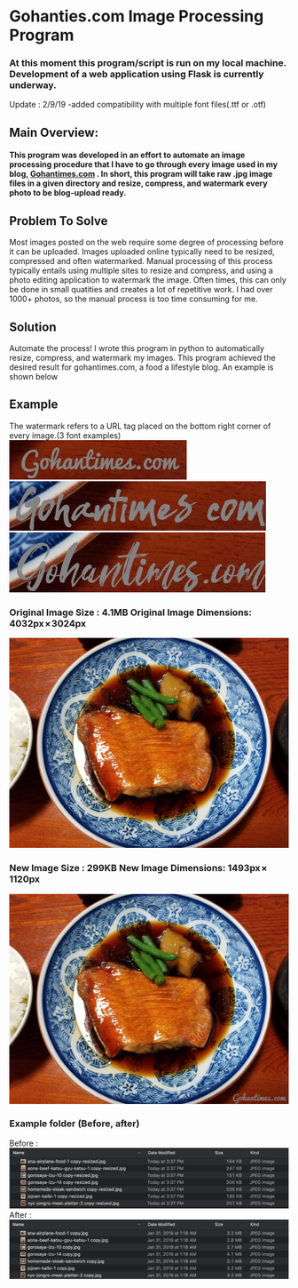 # Gohanties.com Image Processing Program
### At this moment this program/script is run on my local machine. Development of a web application using Flask is currently underway.
Update : 2/9/19 -added compatibility with multiple font files(.ttf or .otf)
## Main Overview: 
#### This program was developed in an effort to automate an image processing procedure that I have to go through every image used in my blog, [Gohantimes.com](https://www.gohantimes.com) . In short, this program will take raw .jpg image files in a given directory and resize, compress, and watermark every photo to be blog-upload ready. 

## Problem To Solve
Most images posted on the web require some degree of processing before it can be uploaded. Images uploaded online typically need to be resized, compressed and often watermarked. Manual processing of this process typically entails using multiple sites to resize and compress, and using a photo editing application to watermark the image. Often times, this can only be done in small quatities and creates a lot of repetitive work. I had over 1000+ photos, so the manual process is too time consuming for me.
## Solution
Automate the process! I wrote this program in python to automatically resize, compress, and watermark my images. This program achieved the desired result for gohantimes.com, a food a lifestyle blog. An example is shown below
## Example
The watermark refers to a URL tag placed on the bottom right corner of every image.(3 font examples)
![example image raw](assets/github_demo_watermark.jpg)
![example image raw](assets/github_demo_watermark2.jpg)
![example image raw](assets/github_demo_watermark3.jpg)

### Original Image Size : 4.1MB    Original Image Dimensions: 4032px × 3024px
![example image raw](assets/github_demo_raw.jpg)

### New Image Size : 299KB    New Image Dimensions: 1493px × 1120px
![example image processed](assets/github_demo_processed.jpg)

### Example folder (Before, after)
Before : 
![example image raw](assets/github_demo_filesB.png)
After : 
![example image raw](assets/github_demo_filesA.png)
